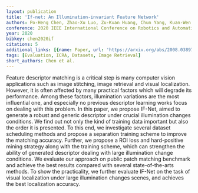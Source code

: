 ```yaml
---
layout: publication
title: 'If-net: An Illumination-invariant Feature Network'
authors: Po-Heng Chen, Zhao-Xu Luo, Zu-Kuan Huang, Chun Yang, Kuan-Wen Chen
conference: 2020 IEEE International Conference on Robotics and Automation (ICRA)
year: 2020
bibkey: chen2020if
citations: 5
additional_links: [{name: Paper, url: 'https://arxiv.org/abs/2008.03897'}]
tags: [Evaluation, ICRA, Datasets, Image Retrieval]
short_authors: Chen et al.
---
```

Feature descriptor matching is a critical step is many computer vision
applications such as image stitching, image retrieval and visual localization.
However, it is often affected by many practical factors which will degrade its
performance. Among these factors, illumination variations are the most
influential one, and especially no previous descriptor learning works focus on
dealing with this problem. In this paper, we propose IF-Net, aimed to generate
a robust and generic descriptor under crucial illumination changes conditions.
We find out not only the kind of training data important but also the order it
is presented. To this end, we investigate several dataset scheduling methods
and propose a separation training scheme to improve the matching accuracy.
Further, we propose a ROI loss and hard-positive mining strategy along with the
training scheme, which can strengthen the ability of generated descriptor
dealing with large illumination change conditions. We evaluate our approach on
public patch matching benchmark and achieve the best results compared with
several state-of-the-arts methods. To show the practicality, we further
evaluate IF-Net on the task of visual localization under large illumination
changes scenes, and achieves the best localization accuracy.